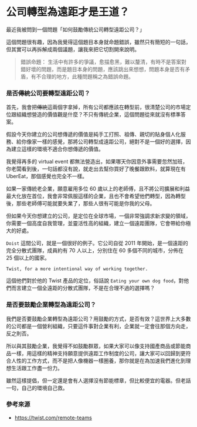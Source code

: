 # 公司轉型為遠距才是王道？

最近我被問到一個問題「如何鼓勵傳統公司轉型遠距公司？」

這個問題很有趣，因為我覺得這個題目本身就命題錯誤，雖然只有簡短的一句話，但其實可以再拆解成兩個議題，讓我來把它切割開來說明。

> 錯誤命題： 生活中有許多的爭議，愈描愈黑，難以釐清，有時不是答案對錯好壞的問題，而是題目本身的問題，應該跳出來想想，問題本身是否有矛盾，有不合理的地方，此種問題稱之為錯誤命題。

### 是否~~傳統~~公司要轉型遠距公司？

首先，我會把~~傳統~~這兩個字拿掉，所有公司都應該在轉型前，很清楚公司的市場定位跟組織想營造的價值觀是什麼？不只有傳統企業，這個問題從來就沒有標準答案。

假設今天你建立的公司想傳遞的價值是純手工打照、祖傳、親切的貼身個人化服務、給你像家一樣的感覺，那將公司轉型成遠距公司，絕對不是一個好的選擇，因為建立這樣的環境不適合你想傳遞的價值。

我覺得再多的 virtual event 都無法營造出，如果哪天你因意外事需要忽然加班，你老闆看到後，一句話都沒有說，就走出去幫你買好了晚餐跟飲料，就算現在有 UberEat，那個感覺也完全不一樣。

如果一家傳統老企業，願意雇用多位 60 歲以上的老師傅，且不將公司擴展和利益最大化放在首位，我會非常佩服這樣的企業，且也不會希望他們轉型，因為轉型後，那些老師傅可能就要失業了，那些人很有可能是你我的父母。

但如果今天你想建立的公司，是定位在全球市場，一個非常強調求新求變的領域，你需要一個高度自我管理，並靈活性高的組織，建立一個遠距團隊，它會帶給你極大的好處。

`Doist` 這間公司，就是一個很好的例子。它公司自從 2011 年開始，是一個遠距的完全分散式團隊，成員約有 70 人以上，分別住在 60 多個不同的城市，分佈在 25 個以上的國家。

```
Twist, for a more intentional way of working together.
```

這個他們對於他的 Twist 產品的定位，俗話說 `Eating your own dog food`，對他們而言建立一個全遠距的分散式團隊，不是在合理不過的選擇嗎？

### 是否要鼓勵企業轉型為遠距公司？

我們是否要鼓勵企業轉型為遠距公司？用鼓勵的方式，是否有效？這世界上大多數的公司都是一個營利組織，只要這件事對企業有利，企業就一定會往那個方向走，反之則否。

所以與其鼓勵企業，我覺得不如鼓勵群眾，如果大家可以像支持國產商品或節能商品一樣，用這樣的精神支持願意提供遠距工作制度的公司，讓大家可以回歸到更符合人性的工作方式，而不是把人像機器一樣圈養，那你就是在為加速我們進化到理想生活跟工作盡一份力。

雖然這樣提倡，但一定還是會有人選擇沒有節能標章，但比較便宜的電器。但老話一句，自己的環境自己救。

### 參考來源

- <https://twist.com/remote-teams>
